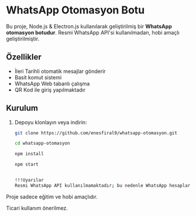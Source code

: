 # WhatsApp Otomasyon Botu

Bu proje, Node.js & Electron.js kullanılarak geliştirilmiş bir **WhatsApp otomasyon botudur**. Resmi WhatsApp API'si kullanılmadan, hobi amaçlı geliştirilmiştir.

## Özellikler

- İleri Tarihli otomatik mesajlar gönderir
- Basit komut sistemi
- WhatsApp Web tabanlı çalışma
- QR Kod ile giriş yapılmaktadır

## Kurulum

1. Depoyu klonlayın veya indirin:

   ```bash
   git clone https://github.com/enesfiral9/whatsapp-otomasyon.git

   cd whatsapp-otomasyon

   npm install

   npm start


   !!!Uyarılar
   Resmi WhatsApp API kullanılmamaktadır; bu nedenle WhatsApp hesaplarının engellenme riski vardır.
   ```

Proje sadece eğitim ve hobi amaçlıdır.

Ticari kullanım önerilmez.
